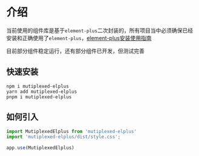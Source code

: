 # 介绍
当前使用的组件库是基于`element-plus`二次封装的，所有项目当中必须确保已经安装和正确使用了`element-plus`，[element-plus安装使用指南](https://element-plus.gitee.io/zh-CN/guide/installation.html)

目前部分组件稳定运行，还有部分组件已开发，但测试完善

## 快速安装
```
npm i mutiplexed-elplus
yarn add mutiplexed-elplus
pnpm i mutiplexed-elplus
```
## 如何引入
```ts
import MutiplexedElplus from 'mutiplexed-elplus'
import 'mutiplexed-elplus/dist/style.css';

app.use(MutiplexedElplus)
```
